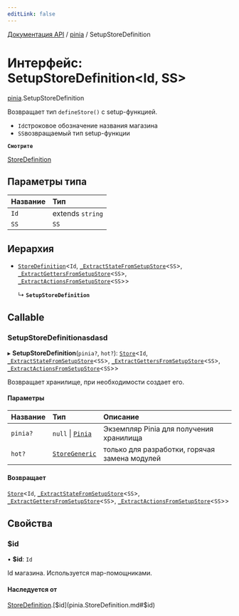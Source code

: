 ```yaml
---
editLink: false
---
```


[Документация API](../index.md) / [pinia](../modules/pinia.md) / SetupStoreDefinition

# Интерфейс: SetupStoreDefinition<Id, SS\>

[pinia](../modules/pinia.md).SetupStoreDefinition

Возвращает тип `defineStore()` c setup-функцией.

- `Id`строковое обозначение названия магазина
- `SS`возвращаемый тип setup-функции

**`Смотрите`**

[StoreDefinition](pinia.StoreDefinition.md)

## Параметры типа

| Название | Тип              |
| :------- | :--------------- |
| `Id`     | extends `string` |
| `SS`     | `SS`             |

## Иерархия

- [`StoreDefinition`](pinia.StoreDefinition.md)<`Id`, [`_ExtractStateFromSetupStore`](../modules/pinia.md#_extractstatefromsetupstore)<`SS`\>, [`_ExtractGettersFromSetupStore`](../modules/pinia.md#_extractgettersfromsetupstore)<`SS`\>, [`_ExtractActionsFromSetupStore`](../modules/pinia.md#_extractactionsfromsetupstore)<`SS`\>\>

  ↳ **`SetupStoreDefinition`**

## Callable

### SetupStoreDefinitionasdasd

▸ **SetupStoreDefinition**(`pinia?`, `hot?`): [`Store`](../modules/pinia.md#store)<`Id`, [`_ExtractStateFromSetupStore`](../modules/pinia.md#_extractstatefromsetupstore)<`SS`\>, [`_ExtractGettersFromSetupStore`](../modules/pinia.md#_extractgettersfromsetupstore)<`SS`\>, [`_ExtractActionsFromSetupStore`](../modules/pinia.md#_extractactionsfromsetupstore)<`SS`\>\>

Возвращает хранилище, при необходимости создает его.

#### Параметры

| Название | Тип                                                | Описание                                      |
| :------- | :------------------------------------------------- | :-------------------------------------------- |
| `pinia?` | `null` \| [`Pinia`](pinia.Pinia.md)                | Экземпляр Pinia для получения хранилища       |
| `hot?`   | [`StoreGeneric`](../modules/pinia.md#storegeneric) | только для разработки, горячая замена модулей |

#### Возвращает

[`Store`](../modules/pinia.md#store)<`Id`, [`_ExtractStateFromSetupStore`](../modules/pinia.md#_extractstatefromsetupstore)<`SS`\>, [`_ExtractGettersFromSetupStore`](../modules/pinia.md#_extractgettersfromsetupstore)<`SS`\>, [`_ExtractActionsFromSetupStore`](../modules/pinia.md#_extractactionsfromsetupstore)<`SS`\>\>

## Свойства

### $id

• **$id**: `Id`

Id магазина. Используется map-помощниками.

#### Наследуется от

[StoreDefinition](pinia.StoreDefinition.md).[$id](pinia.StoreDefinition.md#$id)
